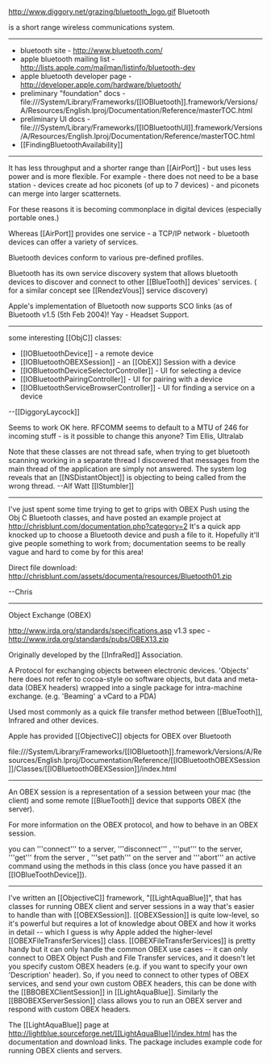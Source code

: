 

http://www.diggory.net/grazing/bluetooth_logo.gif Bluetooth 

is a short range wireless communications system.

----

* bluetooth site - http://www.bluetooth.com/
* apple bluetooth mailing list - http://lists.apple.com/mailman/listinfo/bluetooth-dev
* apple bluetooth developer page - http://developer.apple.com/hardware/bluetooth/
* preliminary "foundation" docs - file:///System/Library/Frameworks/[[IOBluetooth]].framework/Versions/A/Resources/English.lproj/Documentation/Reference/masterTOC.html
* preliminary UI docs - file:///System/Library/Frameworks/[[IOBluetoothUI]].framework/Versions/A/Resources/English.lproj/Documentation/Reference/masterTOC.html
* [[FindingBluetoothAvailability]]

----

It has less throughput and a shorter range than [[AirPort]] - but uses less power and is more flexible.  For example - there does not need to be a base station - devices create ad hoc piconets (of up to 7 devices) - and piconets  can merge into larger scatternets.

For these reasons it is becoming commonplace in digital devices (especially portable ones.)

Whereas [[AirPort]] provides one service - a TCP/IP network - bluetooth devices can offer a variety of services.

Bluetooth devices conform to various pre-defined profiles.

Bluetooth has its own service discovery system that allows bluetooth devices to discover and connect to other [[BlueTooth]] devices' services. ( for a similar concept see [[RendezVous]] service discovery)

Apple's implementation of Bluetooth now supports SCO links (as of Bluetooth v1.5 (5th Feb 2004)!  Yay - Headset Support.

----
some interesting [[ObjC]] classes:

* [[IOBluetoothDevice]] - a remote device
* [[IOBluetoothOBEXSession]] - an [[ObEX]] Session with a device
* [[IOBluetoothDeviceSelectorController]] - UI for selecting a device
* [[IOBluetoothPairingController]] - UI for pairing with a device
* [[IOBluetoothServiceBrowserController]] - UI for finding a service on a device
  



--[[DiggoryLaycock]]

Seems to work OK here. RFCOMM seems to default to a MTU of 246 for incoming stuff - is it possible to change this anyone? Tim Ellis, Ultralab

Note that these classes are not thread safe, when trying to get bluetooth scanning working in a separate thread I discovered that messages from the main thread of the application are simply not answered. The system log reveals that an [[NSDistantObject]] is objecting to being called from the wrong thread. --Alf Watt [[IStumbler]]

----

I've just spent some time trying to get to grips with OBEX Push using the Obj C Bluetooth classes, and have posted an example project at http://chrisblunt.com/documentation.php?category=2 It's a quick app knocked up to choose a Bluetooth device and push a file to it. Hopefully it'll give people something to work from; documentation seems to be really vague and hard to come by for this area!

Direct file download: http://chrisblunt.com/assets/documenta/resources/Bluetooth01.zip

--Chris

----

Object Exchange (OBEX)

http://www.irda.org/standards/specifications.asp
v1.3 spec - http://www.irda.org/standards/pubs/OBEX13.zip

Originally developed by the [[InfraRed]] Association.  

A Protocol for exchanging objects between electronic devices.  'Objects' here does not refer to cocoa-style oo software objects, but data and meta-data (OBEX headers) wrapped into a single package for intra-machine exchange. (e.g. 'Beaming' a vCard to a PDA)

Used most commonly as a quick file transfer method between [[BlueTooth]], Infrared and other devices.

Apple has provided [[ObjectiveC]] objects for OBEX over Bluetooth

file:///System/Library/Frameworks/[[IOBluetooth]].framework/Versions/A/Resources/English.lproj/Documentation/Reference/[[IOBluetoothOBEXSession]]/Classes/[[IOBluetoothOBEXSession]]/index.html

----

An OBEX session is a representation of a  session between your mac (the client) and some remote [[BlueTooth]] device that supports OBEX (the server).

For more information on the OBEX protocol, and how to behave in an OBEX session.

you can '''connect'''  to a server, '''disconnect''' , '''put''' to the server, '''get''' from the server  , '''set path''' on the server  and '''abort''' an active command using the methods in this class (once you have passed it an [[IOBlueToothDevice]]).

----

I've written an [[ObjectiveC]] framework, "[[LightAquaBlue]]", that has classes for running OBEX client and server sessions in a way that's easier to handle than with [[OBEXSession]]. [[OBEXSession]] is quite low-level, so it's powerful but requires a lot of knowledge about OBEX and how it works in detail -- which I guess is why Apple added the higher-level [[OBEXFileTransferServices]] class. [[OBEXFileTransferServices]] is pretty handy but it can only handle the common OBEX use cases -- it can only connect to OBEX Object Push and File Transfer services, and it doesn't let you specify custom OBEX headers (e.g. if you want to specify your own 'Description' header). So, if you need to connect to other types of OBEX services, and send your own custom OBEX headers, this can be done with the [[BBOBEXClientSession]] in [[LightAquaBlue]]. Similarly the [[BBOBEXServerSession]] class allows you to run an OBEX server and respond with custom OBEX headers.

The [[LightAquaBlue]] page at http://lightblue.sourceforge.net/[[LightAquaBlue]]/index.html has the documentation and download links. The package includes example code for running OBEX clients and servers.